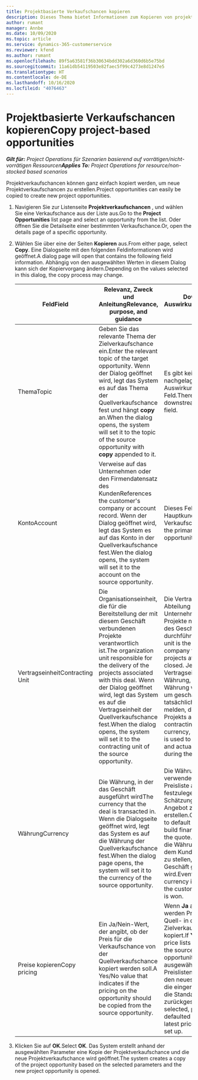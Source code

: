 ```yaml
---
title: Projektbasierte Verkaufschancen kopieren
description: Dieses Thema bietet Informationen zum Kopieren von projektbasierten Verkaufschancen in Project Operations.
author: rumant
manager: Annbe
ms.date: 10/09/2020
ms.topic: article
ms.service: dynamics-365-customerservice
ms.reviewer: kfend
ms.author: rumant
ms.openlocfilehash: 89f5a63581f36b30634bdd302a6d360d6b5e75bd
ms.sourcegitcommit: 11a61db54119503e82faec5f99c4273e8d1247e5
ms.translationtype: HT
ms.contentlocale: de-DE
ms.lasthandoff: 10/16/2020
ms.locfileid: "4076463"
---
```

# <a name="copy-project-based-opportunities"></a><span data-ttu-id="270fe-103">Projektbasierte Verkaufschancen kopieren</span><span class="sxs-lookup"><span data-stu-id="270fe-103">Copy project-based opportunities</span></span>

<span data-ttu-id="270fe-104">_**Gilt für:** Project Operations für Szenarien basierend auf vorrätigen/nicht-vorrätigen Ressourcen_</span><span class="sxs-lookup"><span data-stu-id="270fe-104">_**Applies To:** Project Operations for resource/non-stocked based scenarios_</span></span>


<span data-ttu-id="270fe-105">Projektverkaufschancen können ganz einfach kopiert werden, um neue Projektverkaufschancen zu erstellen.</span><span class="sxs-lookup"><span data-stu-id="270fe-105">Project opportunities can easily be copied to create new project opportunities.</span></span> 

1. <span data-ttu-id="270fe-106">Navigieren Sie zur Listenseite **Projektverkaufschancen** , und wählen Sie eine Verkaufschance aus der Liste aus.</span><span class="sxs-lookup"><span data-stu-id="270fe-106">Go to the **Project Opportunities** list page and select an opportunity from the list.</span></span> <span data-ttu-id="270fe-107">Oder öffnen Sie die Detailseite einer bestimmten Verkaufschance.</span><span class="sxs-lookup"><span data-stu-id="270fe-107">Or, open the details page of a specific opportunity.</span></span> 
2. <span data-ttu-id="270fe-108">Wählen Sie über eine der Seiten **Kopieren** aus.</span><span class="sxs-lookup"><span data-stu-id="270fe-108">From either page, select **Copy**.</span></span> <span data-ttu-id="270fe-109">Eine Dialogseite mit den folgenden Feldinformationen wird geöffnet.</span><span class="sxs-lookup"><span data-stu-id="270fe-109">A dialog page will open that contains the following field information.</span></span> <span data-ttu-id="270fe-110">Abhängig von den ausgewählten Werten in diesem Dialog kann sich der Kopiervorgang ändern.</span><span class="sxs-lookup"><span data-stu-id="270fe-110">Depending on the values selected in this dialog, the copy process may change.</span></span>

    | <span data-ttu-id="270fe-111">**Feld**</span><span class="sxs-lookup"><span data-stu-id="270fe-111">**Field**</span></span> | <span data-ttu-id="270fe-112">**Relevanz, Zweck und Anleitung**</span><span class="sxs-lookup"><span data-stu-id="270fe-112">**Relevance, purpose, and guidance**</span></span> | <span data-ttu-id="270fe-113">**Downstream-Auswirkungen**</span><span class="sxs-lookup"><span data-stu-id="270fe-113">**Downstream impact**</span></span> |
    | --- | --- | --- |
    | <span data-ttu-id="270fe-114">Thema</span><span class="sxs-lookup"><span data-stu-id="270fe-114">Topic</span></span> | <span data-ttu-id="270fe-115">Geben Sie das relevante Thema der Zielverkaufschance ein.</span><span class="sxs-lookup"><span data-stu-id="270fe-115">Enter the relevant topic of the target opportunity.</span></span> <span data-ttu-id="270fe-116">Wenn der Dialog geöffnet wird, legt das System es auf das Thema der Quellverkaufschance fest und hängt **copy** an.</span><span class="sxs-lookup"><span data-stu-id="270fe-116">When the dialog opens, the system will set it to the topic of the source opportunity with **copy** appended to it.</span></span> | <span data-ttu-id="270fe-117">Es gibt keine nachgelagerten Auswirkungen für dieses Feld.</span><span class="sxs-lookup"><span data-stu-id="270fe-117">There's no downstream impact for this field.</span></span> |
    | <span data-ttu-id="270fe-118">Konto</span><span class="sxs-lookup"><span data-stu-id="270fe-118">Account</span></span> | <span data-ttu-id="270fe-119">Verweise auf das Unternehmen oder den Firmendatensatz des Kunden</span><span class="sxs-lookup"><span data-stu-id="270fe-119">References the customer's company or account record.</span></span> <span data-ttu-id="270fe-120">Wenn der Dialog geöffnet wird, legt das System es auf das Konto in der Quellverkaufschance fest.</span><span class="sxs-lookup"><span data-stu-id="270fe-120">Wen the dialog opens, the system will set it to the account on the source opportunity.</span></span> | <span data-ttu-id="270fe-121">Dieses Feld ist der Hauptkunde in der Verkaufschance.</span><span class="sxs-lookup"><span data-stu-id="270fe-121">This field is the primary customer on the opportunity.</span></span> |
    | <span data-ttu-id="270fe-122">Vertragseinheit</span><span class="sxs-lookup"><span data-stu-id="270fe-122">Contracting Unit</span></span> | <span data-ttu-id="270fe-123">Die Organisationseinheit, die für die Bereitstellung der mit diesem Geschäft verbundenen Projekte verantwortlich ist.</span><span class="sxs-lookup"><span data-stu-id="270fe-123">The organization unit responsible for the delivery of the projects associated with this deal.</span></span> <span data-ttu-id="270fe-124">Wenn der Dialog geöffnet wird, legt das System es auf die Vertragseinheit der Quellverkaufschance fest.</span><span class="sxs-lookup"><span data-stu-id="270fe-124">When the dialog opens, the system will set it to the contracting unit of the source opportunity.</span></span> | <span data-ttu-id="270fe-125">Die Vertragseinheit ist die Abteilung des Unternehmens, die die Projekte nach Abschluss des Geschäfts durchführt.</span><span class="sxs-lookup"><span data-stu-id="270fe-125">The contracting unit is the division of the company that executes the projects after the deal is closed.</span></span> <span data-ttu-id="270fe-126">Jede Vertragseinheit hat eine Währung, und diese Währung wird verwendet, um geschätzte und tatsächliche Kosten zu melden, die während des Projekts anfallen.</span><span class="sxs-lookup"><span data-stu-id="270fe-126">Every contracting unit has a currency, and this currency is used to report estimated and actual costs incurred during the project.</span></span> |
    | <span data-ttu-id="270fe-127">Währung</span><span class="sxs-lookup"><span data-stu-id="270fe-127">Currency</span></span> | <span data-ttu-id="270fe-128">Die Währung, in der das Geschäft ausgeführt wird</span><span class="sxs-lookup"><span data-stu-id="270fe-128">The currency that the deal is transacted in.</span></span> <span data-ttu-id="270fe-129">Wenn die Dialogseite geöffnet wird, legt das System es auf die Währung der Quellverkaufschance fest.</span><span class="sxs-lookup"><span data-stu-id="270fe-129">When the dialog page opens, the system will set it to the currency of the source opportunity.</span></span> | <span data-ttu-id="270fe-130">Die Währung wird verwendet, um eine Preisliste als Standard festzulegen und finanzielle Schätzungen für das Angebot zu erstellen.</span><span class="sxs-lookup"><span data-stu-id="270fe-130">Currency is used to default a price list and build financial estimates on the quote.</span></span> <span data-ttu-id="270fe-131">Schließlich wird die Währung verwendet, um dem Kunden eine Rechnung zu stellen, wenn das Geschäft gewonnen wird.</span><span class="sxs-lookup"><span data-stu-id="270fe-131">Eventually, the currency is used to invoice the customer when the deal is won.</span></span> |
    | <span data-ttu-id="270fe-132">Preise kopieren</span><span class="sxs-lookup"><span data-stu-id="270fe-132">Copy pricing</span></span> | <span data-ttu-id="270fe-133">Ein Ja/Nein-Wert, der angibt, ob der Preis für die Verkaufschance von der Quellverkaufschance kopiert werden soll.</span><span class="sxs-lookup"><span data-stu-id="270fe-133">A Yes/No value that indicates if the pricing on the opportunity should be copied from the source opportunity.</span></span> | <span data-ttu-id="270fe-134">Wenn **Ja** ausgewählt ist, werden Preislisten von der Quell- in die Zielverkaufschance kopiert.</span><span class="sxs-lookup"><span data-stu-id="270fe-134">If **Yes** is selected, price lists are copied from the source to the target opportunity.</span></span> <span data-ttu-id="270fe-135">Wenn **Nein** ausgewählt ist, werden Preislisten basierend auf den neuesten Preislisten, die eingerichtet wurden, auf die Standardeinstellungen zurückgesetzt.</span><span class="sxs-lookup"><span data-stu-id="270fe-135">If **No** is selected, price lists are defaulted based on the latest price lists that were set up.</span></span> |

3. <span data-ttu-id="270fe-136">Klicken Sie auf **OK**.</span><span class="sxs-lookup"><span data-stu-id="270fe-136">Select **OK**.</span></span> <span data-ttu-id="270fe-137">Das System erstellt anhand der ausgewählten Parameter eine Kopie der Projektverkaufschance und die neue Projektverkaufschance wird geöffnet.</span><span class="sxs-lookup"><span data-stu-id="270fe-137">The system creates a copy of the project opportunity based on the selected parameters and the new project opportunity is opened.</span></span>
